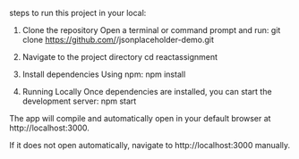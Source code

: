 steps to run this project in your local:

1. Clone the repository
Open a terminal or command prompt and run:
git clone https://github.com/<your-username>/jsonplaceholder-demo.git

2. Navigate to the project directory
cd reactassignment

3. Install dependencies
Using npm:
npm install

4. Running Locally
Once dependencies are installed, you can start the development server:
npm start

The app will compile and automatically open in your default browser at http://localhost:3000.

If it does not open automatically, navigate to http://localhost:3000 manually.
